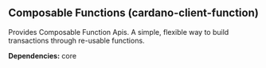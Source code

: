## Composable Functions (cardano-client-function)

Provides Composable Function Apis. A simple, flexible way to build transactions through re-usable functions. 

**Dependencies:** core  
